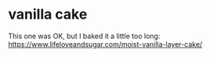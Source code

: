 # vanilla cake

This one was OK, but I baked it a little too long: https://www.lifeloveandsugar.com/moist-vanilla-layer-cake/

